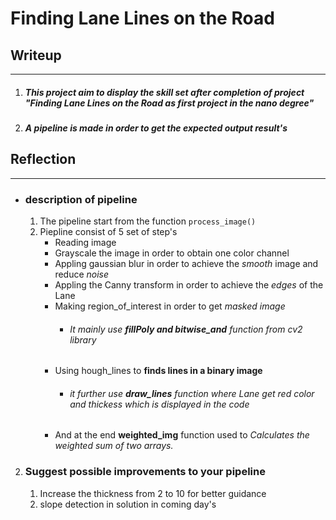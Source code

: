 # **Finding Lane Lines on the Road**

## Writeup
----
1) ##### This project aim to display the skill set after completion of project "Finding Lane Lines on the Road as first project in the nano degree"
2) ##### A pipeline is made in order to get the expected output result's 

## Reflection
---
* ### description of pipeline  
   1) The pipeline start from the function `process_image()` 
   2) Piepline consist of 5 set of step's 
        * Reading image 
        * Grayscale the image in order to obtain one color channel
        * Appling gaussian blur in order to achieve the _smooth_ image and reduce _noise_
        * Appling the Canny transform in order to achieve  the _edges_ of the Lane
        * Making region_of_interest in order to get _masked image_
            * ###### It mainly use **fillPoly and bitwise_and** function from cv2 library
        * Using hough_lines to **finds lines in a binary image**    
            * ###### it further use **draw_lines** function where Lane get red color and thickess which is                displayed in the code 
        * And at the end **weighted_img** function  used to _Calculates the weighted sum of two arrays._



2) ### Suggest possible improvements to your pipeline
    1) Increase the thickness from 2 to 10 for better guidance 
    2) slope detection in solution in coming day's 


